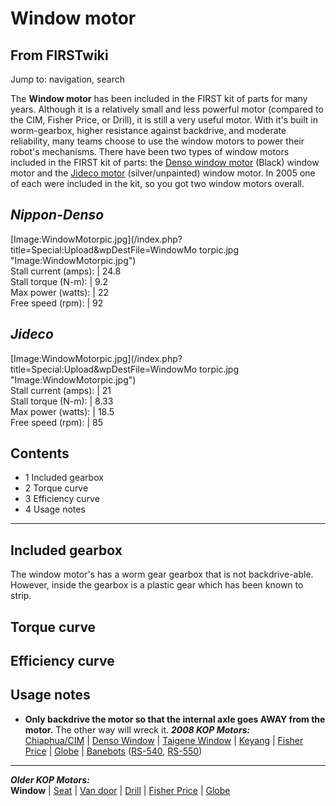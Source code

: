 # Window motor

## From FIRSTwiki

Jump to: navigation, search

The **Window motor** has been included in the FIRST kit of parts for many years. Although it is a relatively small and less powerful motor (compared to the CIM, Fisher Price, or Drill), it is still a very useful motor. With it's built in worm-gearbox, higher resistance against backdrive, and moderate reliability, many teams choose to use the window motors to power their robot's mechanisms. There have been two types of window motors included in the FIRST kit of parts: the [Denso window motor](Denso_window_motor "Denso
window motor") (Black) window motor and the [Jideco motor](/index.php?title=Jideco_motor&action=edit "Jideco motor") (silver/unpainted) window motor. In 2005 one of each were included in the kit, so you got two window motors overall.

## _Nippon-Denso_

[Image:WindowMotorpic.jpg](/index.php?title=Special:Upload&wpDestFile=WindowMo
torpic.jpg "Image:WindowMotorpic.jpg")<br>
Stall current (amps): | 24.8<br>
Stall torque (N-m): | 9.2<br>
Max power (watts): | 22<br>
Free speed (rpm): | 92

## _Jideco_

[Image:WindowMotorpic.jpg](/index.php?title=Special:Upload&wpDestFile=WindowMo
torpic.jpg "Image:WindowMotorpic.jpg")<br>
Stall current (amps): | 21<br>
Stall torque (N-m): | 8.33<br>
Max power (watts): | 18.5<br>
Free speed (rpm): | 85

## Contents

- 1 Included gearbox
- 2 Torque curve
- 3 Efficiency curve
- 4 Usage notes

--------------------------------------------------------------------------------

## Included gearbox

The window motor's has a worm gear gearbox that is not backdrive-able. However, inside the gearbox is a plastic gear which has been known to strip.

## Torque curve

## Efficiency curve

## Usage notes

- **Only backdrive the motor so that the internal axle goes AWAY from the motor.** The other way will wreck it. _**2008 KOP Motors:**_<br>
  [Chiaphua/CIM](CIM_motor "CIM motor") | [Denso Window](denso-window-motor) | [Taigene Window](/index.php?title=Taigene_window_motor&action=edit "Taigene window
  motor") | [Keyang](/index.php?title=Keyang_motor&action=edit "Keyang motor") | [Fisher Price](fisher-price-motor) | [Globe](globe-motor) | [Banebots](banebots-motor) ([RS-540](/index.php?title=RS-540_Banebots_motor&action=edit "RS-540 Banebots
  motor"), [RS-550](RS-550_Banebots_motor "RS-550 Banebots motor"))

--------------------------------------------------------------------------------

_**Older KOP Motors:**_<br>
**Window** | [Seat](/index.php?title=Seat_motor&action=edit "Seat motor") | [Van door](van-door-motor) | [Drill](drill-motor) | [Fisher Price](fisher-price-motor) | [Globe](globe-motor)
